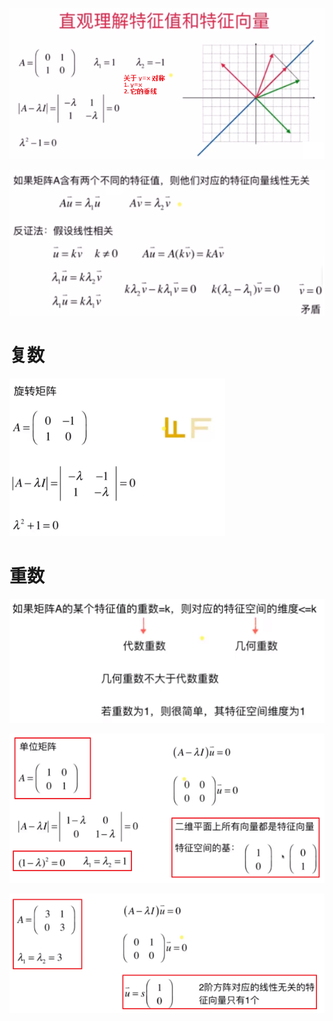 
![](../photo/Pasted%20image%2020240308175655.png)

![](../photo/Pasted%20image%2020240308175056.png)
# 复数
![](../photo/Pasted%20image%2020240308181041.png)

# 重数
![](../photo/Pasted%20image%2020240308180712.png)

![](../photo/Pasted%20image%2020240308180904.png)

![](../photo/Pasted%20image%2020240308180952.png)
